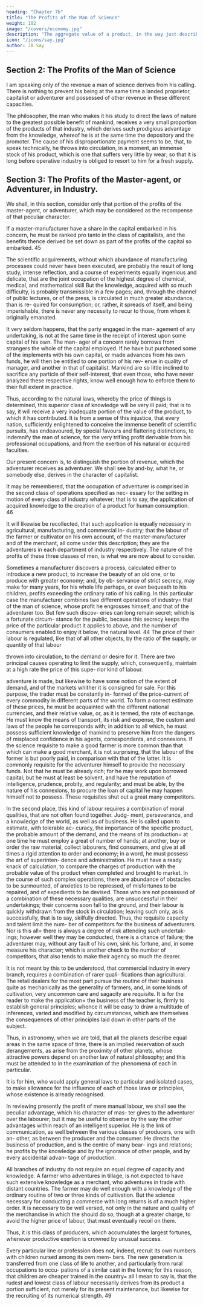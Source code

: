 ```yaml
---
heading: "Chapter 7b"
title: "The Profits of the Man of Science"
weight: 102
image: "/covers/economy.jpg"
description: "The aggregate value of a product, in the way just described, refunds to its different concurring producers the amount of their advances, with the addition in most cases, of a profit, that constitutes their revenue"
icon: "/icons/say.jpg"
author: JB Say
---
```




## Section 2: The Profits of the Man of Science

I am speaking only of the revenue a man of science derives from his calling. There is nothing to prevent his being at the same time a landed proprietor, capitalist or adventurer and possessed of other revenue in these different capacities.

The philosopher, the man who makes it his study to direct the laws of nature to the greatest possible benefit of mankind,
receives a very small proportion of the products of that industry, which derives such prodigious advantage from the
knowledge, whereof he is at the same time the depository and the promoter. The cause of his disproportionate payment
seems to be, that, to speak technically, he throws into circulation, in a moment, an immense stock of his product, which is
one that suffers very little by wear; so that it is long before operative industry is obliged to resort to him for a fresh supply.


## Section 3: The Profits of the Master-agent, or Adventurer, in Industry.

We shall, in this section, consider only that portion of the profits of the master-agent, or adventurer, which may be considered as the recompense of that peculiar character. 

If a master-manufacturer have a share in the capital embarked in his concern, he must be ranked pro tanto in the class of capitalists, and the benefits thence derived be set down as part of the profits of the capital so embarked. 45

The scientific acquirements, without which abundance of manufacturing processes could never have been executed, are
probably the result of long study, intense reflection, and a
course of experiments equally ingenious and delicate, that
are the joint occupation of the highest degree of chemical,
medical, and mathematical skill But the knowledge, acquired
with so much difficulty, is probably transmissible in a few
pages; and, through the channel of public lectures, or of the
press, is circulated in much greater abundance, than is re-
quired for consumption; or, rather, it spreads of itself, and
being imperishable, there is never any necessity to recur to
those, from whom it originally emanated.

It very seldom happens, that the party engaged in the man-
agement of any undertaking, is not at the same time in the
receipt of interest upon some capital of his own. The man-
ager of a concern rarely borrows from strangers the whole of
the capital employed. If he have but purchased some of the
implements with his own capital, or made advances from his
own funds, he will then be entitled to one portion of his rev-
enue in quality of manager, and another in that of capitalist.
Mankind are so little inclined to sacrifice any particle of their
self-interest, that even those, who have never analyzed these
respective rights, know well enough how to enforce them to
their full extent in practice.

Thus, according to the natural laws, whereby the price of things is determined, this superior class of knowledge will be
very ill paid; that is to say, it will receive a very inadequate portion of the value of the product, to which it has contributed. It is from a sense of this injustice, that every nation, sufficiently enlightened to conceive the immense benefit of scientific pursuits, has endeavoured, by special favours and flattering distinctions, to indemnify the man of science, for the very trifling profit derivable from his professional occupations, and from the exertion of his natural or acquired faculties.

Our present concern is, to distinguish the portion of revenue, which the adventurer receives as adventurer. We shall see by
and-by, what he, or somebody else, derives in the character of capitalist.

It may be remembered, that the occupation of adventurer is comprised in the second class of operations specified as nec-
essary for the setting in motion of every class of industry whatever; that is to say, the application of acquired knowledge to the creation of a product for human consumption. 46 

It will likewise be recollected, that such application is equally
necessary in agricultural, manufacturing, and commercial in-
dustry; that the labour of the farmer or cultivator on his own
account, of the master-manufacturer and of the merchant, all
come under this description; they are the adventurers in each
department of industry respectively. The nature of the profits
of these three classes of men, is what we are now about to
consider.

Sometimes a manufacturer discovers a process, calculated
either to introduce a new product, to increase the beauty of
an old one, or to produce with greater economy; and, by ob-
servance of strict secrecy, may make for many years, for his
whole life perhaps, or even bequeath to his children, profits
exceeding the ordinary ratio of his calling. In this particular
case the manufacturer combines two different operations of
industry= that of the man of science, whose profit he engrosses
himself, and that of the adventurer too. But few such discov-
eries can long remain secret; which is a fortunate circum-
stance for the public, because this secrecy keeps the price of
the particular product it applies to above, and the number of
consumers enabled to enjoy it below, the natural level. 44
The price of their labour is regulated, like that of all other
objects, by the ratio of the supply, or quantity of that labour

thrown into circulation, to the demand or desire for it. There
are two principal causes operating to limit the supply, which,
consequently, maintain at a high rate the price of this supe-
rior kind of labour.

adventure is made, but likewise to have some notion of the
extent of demand, and of the markets whither it is consigned
for sale. For this purpose, the trader must be constantly in-
formed of the price-current of every commodity in different
parts of the world. To form a correct estimate of these prices,
he must be acquainted with the different national currencies,
and their relative value, or, as it is termed, the rate of exchange. He must know the means of transport, its risk and
expense, the custom and laws of the people he corresponds with; in addition to all which, he must possess sufficient knowledge of mankind to preserve him from the dangers of misplaced confidence in his agents, correspondents, and
connexions. If the science requisite to make a good farmer is more common than that which can make a good merchant, it
is not surprising, that the labour of the former is but poorly paid, in comparison with that of the latter.
It is commonly requisite for the adventurer himself to provide the necessary funds. Not that he must be already rich;
for he may work upon borrowed capital; but he must at least be solvent, and have the reputation of intelligence, prudence,
probity, and regularity; and must be able, by the nature of his connexions, to procure the loan of capital he may happen
himself not to possess. These requisites shut out a great many competitors.

In the second place, this kind of labour requires a combination of moral qualities, that are not often found together. Judg-
ment, perseverance, and a knowledge of the world, as well as of business. He is called upon to estimate, with tolerable ac-
curacy, the importance of the specific product, the probable amount of the demand, and the means of its production= at
one time he must employ a great of number of hands; at another, buy or order the raw material, collect labourers, find
consumers, and give at all times a rigid attention to order and economy; in a word, he must possess the art of superinten-
dence and administration. He must have a ready knack of calculation, to compare the charges of production with the
probable value of the product when completed and brought to market. In the course of such complex operations, there are abundance of obstacles to be surmounted, of anxieties to be repressed, of misfortunes to be repaired, and of expedients to be devised. Those who are not possessed of a combination of these necessary qualities, are unsuccessful in their
undertakings; their concerns soon fall to the ground, and their
labour is quickly withdrawn from the stock in circulation;
leaving such only, as is successfully, that is to say, skilfully
directed. Thus, the requisite capacity and talent limit the num-
ber of competitors for the business of adventurers. Nor is this
all= there is always a degree of risk attending such undertak-
ings; however well they may be conducted, there is a chance
of failure; the adventurer may, without any fault of his own,
sink his fortune, and, in some measure his character; which is
another check to the number of competitors, that also tends
to make their agency so much the dearer.

It is not meant by this to be understood, that commercial industry in every branch, requires a combination of rarer quali-
fications than agricultural. The retail dealers for the most part
pursue the routine of their business quite as mechanically as
the generality of farmers, and, in some kinds of cultivation,
very uncommon care and sagacity are requisite. It is for the
reader to make the application= the business of the teacher is,
firmly to establish general principles; whence it will be easy
to draw a multitude of inferences, varied and modified by
circumstances, which are themselves the consequences of
other principles laid down in other parts of the subject. 

Thus, in astronomy, when we are told, that all the planets describe
equal areas in the same space of time, there is an implied reservation of such derangements, as arise from the proximity of other planets, whose attractive powers depend on another law of natural philosophy; and this must be attended to
in the examination of the phenomena of each in particular. 

It is for him, who would apply general laws to particular and
isolated cases, to make allowance for the influence of each of
those laws or principles, whose existence is already
recognised.

In reviewing presently the profit of mere manual labour, we
shall see the peculiar advantage, which his character of mas-
ter gives to the adventurer over the labourer; but it may be
useful to observe by the way the other advantages within reach
of an intelligent superior. He is the link of communication, as
well between the various classes of producers, one with an-
other, as between the producer and the consumer. He directs
the business of production, and is the centre of many bear-
ings and relations; he profits by the knowledge and by the
ignorance of other people, and by every accidental advan-
tage of production.

All branches of industry do not require an equal degree of capacity and knowledge. A farmer who adventures in tillage, is not expected to have such extensive knowledge as a merchant, who adventures in trade with distant countries. The farmer may do well enough with a knowledge of the ordinary routine of two or three kinds of cultivation. But the science necessary for conducting a commerce with long returns is of a much higher order. It is necessary to be well versed, not only in the nature and quality of the merchandise in which the should do so, though at a greater charge, to avoid the higher
price of labour, that must eventually recoil on them. 

Thus, it is this class of producers, which accumulates the largest fortunes, whenever productive exertion is crowned by
unusual success.

Every particular line or profession does not, indeed, recruit its own numbers with children nursed among its own mem-
bers. The new generation is transferred from one class of life to another, and particularly from rural occupations to occu-
pations of a similar cast in the towns; for this reason, that children are cheaper trained in the country= all I mean to say
is, that the rudest and lowest class of labour necessarily derives from its product a portion sufficient, not merely for its
present maintenance, but likewise for the recruiting of its numerical strength. 49


